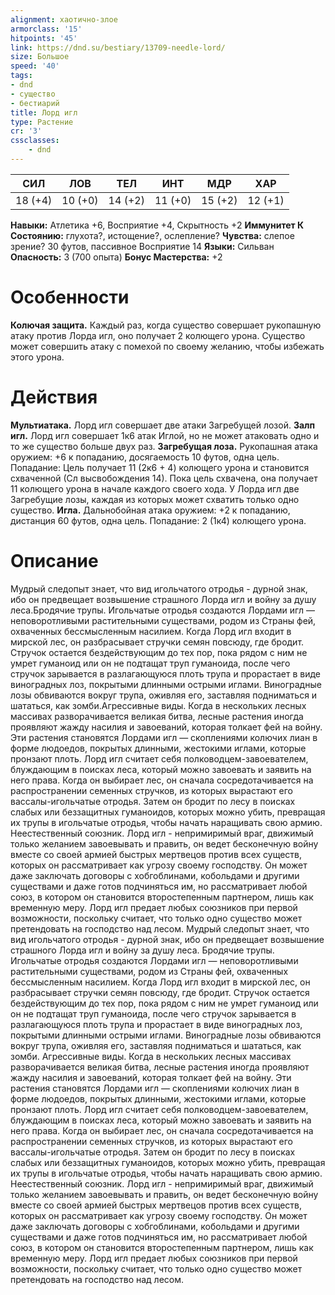 ```yaml
---
alignment: хаотично-злое
armorclass: '15'
hitpoints: '45'
link: https://dnd.su/bestiary/13709-needle-lord/
size: Большое
speed: '40'
tags:
- dnd
- существо
- бестиарий
title: Лорд игл
type: Растение
cr: '3'
cssclasses:
    - dnd
---
```



| СИЛ | ЛОВ | ТЕЛ | ИНТ | МДР | ХАР |
|---|---|---|---|---|---|
| 18 (+4) | 10 (+0) | 14 (+2) | 11 (+0) | 15 (+2) | 12 (+1) |
**Навыки:** Атлетика +6, Восприятие +4, Скрытность +2
**Иммунитет К Состоянию:** глухота?, истощение?, ослепление?
**Чувства:** слепое зрение? 30 футов, пассивное Восприятие 14
**Языки:** Сильван
**Опасность:** 3 (700 опыта)
**Бонус Мастерства:** +2


# Особенности
**Колючая защита.** Каждый раз, когда существо совершает рукопашную атаку против Лорда игл, оно получает 2 колющего урона. Существо может совершить атаку с помехой по своему желанию, чтобы избежать этого урона.


# Действия
**Мультиатака.** Лорд игл совершает две атаки Загребущей лозой.
**Залп игл.** Лорд игл совершает 1к6 атак Иглой, но не может атаковать одно и то же существо больше двух раз.
**Загребущая лоза.** Рукопашная атака оружием: +6 к попаданию, досягаемость 10 футов, одна цель. Попадание: Цель получает 11 (2к6 + 4) колющего урона и становится схваченной (Сл высвобождения 14). Пока цель схвачена, она получает 11 колющего урона в начале каждого своего хода. У Лорда игл две Загребущие лозы, каждая из которых может схватить только одно существо.
**Игла.** Дальнобойная атака оружием: +2 к попаданию, дистанция 60 футов, одна цель. Попадание: 2 (1к4) колющего урона.


# Описание
Мудрый следопыт знает, что вид игольчатого отродья - дурной знак, ибо он предвещает возвышение страшного Лорда игл и войну за душу леса.Бродячие трупы. Игольчатые отродья создаются Лордами игл — неповоротливыми растительными существами, родом из Страны фей, охваченных бессмысленным насилием. Когда Лорд игл входит в мирской лес, он разбрасывает стручки семян повсюду, где бродит. Стручок остается бездействующим до тех пор, пока рядом с ним не умрет гуманоид или он не подтащат труп гуманоида, после чего стручок зарывается в разлагающуюся плоть трупа и прорастает в виде виноградных лоз, покрытыми длинными острыми иглами. Виноградные лозы обвиваются вокруг трупа, оживляя его, заставляя подниматься и шататься, как зомби.Агрессивные виды. Когда в нескольких лесных массивах разворачивается великая битва, лесные растения иногда проявляют жажду насилия и завоеваний, которая толкает фей на войну. Эти растения становятся Лордами игл — скоплениями колючих лиан в форме людоедов, покрытых длинными, жестокими иглами, которые пронзают плоть. Лорд игл считает себя полководцем-завоевателем, блуждающим в поисках леса, который можно завоевать и заявить на него права. Когда он выбирает лес, он сначала сосредотачивается на распространении семенных стручков, из которых вырастают его вассалы-игольчатые отродья. Затем он бродит по лесу в поисках слабых или беззащитных гуманоидов, которых можно убить, превращая их трупы в игольчатые отродья, чтобы начать наращивать свою армию. Неестественный союзник. Лорд игл - непримиримый враг, движимый только желанием завоевывать и править, он ведет бесконечную войну вместе со своей армией быстрых мертвецов против всех существ, которых он рассматривает как угрозу своему господству. Он может даже заключать договоры с хобгоблинами, кобольдами и другими существами и даже готов подчиняться им, но рассматривает любой союз, в котором он становится второстепенным партнером, лишь как временную меру. Лорд игл предает любых союзников при первой возможности, поскольку считает, что только одно существо может претендовать на господство над лесом. Мудрый следопыт знает, что вид игольчатого отродья - дурной знак, ибо он предвещает возвышение страшного Лорда игл и войну за душу леса. Бродячие трупы. Игольчатые отродья создаются Лордами игл — неповоротливыми растительными существами, родом из Страны фей, охваченных бессмысленным насилием. Когда Лорд игл входит в мирской лес, он разбрасывает стручки семян повсюду, где бродит. Стручок остается бездействующим до тех пор, пока рядом с ним не умрет гуманоид или он не подтащат труп гуманоида, после чего стручок зарывается в разлагающуюся плоть трупа и прорастает в виде виноградных лоз, покрытыми длинными острыми иглами. Виноградные лозы обвиваются вокруг трупа, оживляя его, заставляя подниматься и шататься, как зомби. Агрессивные виды. Когда в нескольких лесных массивах разворачивается великая битва, лесные растения иногда проявляют жажду насилия и завоеваний, которая толкает фей на войну. Эти растения становятся Лордами игл — скоплениями колючих лиан в форме людоедов, покрытых длинными, жестокими иглами, которые пронзают плоть. Лорд игл считает себя полководцем-завоевателем, блуждающим в поисках леса, который можно завоевать и заявить на него права. Когда он выбирает лес, он сначала сосредотачивается на распространении семенных стручков, из которых вырастают его вассалы-игольчатые отродья. Затем он бродит по лесу в поисках слабых или беззащитных гуманоидов, которых можно убить, превращая их трупы в игольчатые отродья, чтобы начать наращивать свою армию. Неестественный союзник. Лорд игл - непримиримый враг, движимый только желанием завоевывать и править, он ведет бесконечную войну вместе со своей армией быстрых мертвецов против всех существ, которых он рассматривает как угрозу своему господству. Он может даже заключать договоры с хобгоблинами, кобольдами и другими существами и даже готов подчиняться им, но рассматривает любой союз, в котором он становится второстепенным партнером, лишь как временную меру. Лорд игл предает любых союзников при первой возможности, поскольку считает, что только одно существо может претендовать на господство над лесом.